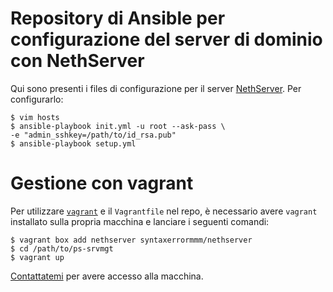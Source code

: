 # Repository di Ansible per configurazione del server di dominio con NethServer #

Qui sono presenti i files di configurazione per il server [NethServer](http://www.nethserver.org/).
Per configurarlo:

    $ vim hosts
    $ ansible-playbook init.yml -u root --ask-pass \
	-e "admin_sshkey=/path/to/id_rsa.pub"
    $ ansible-playbook setup.yml 

# Gestione con vagrant #

Per utilizzare [`vagrant`](http://www.vagrantup.com) e il `Vagrantfile` nel
repo, è necessario avere `vagrant` installato sulla propria macchina e
lanciare i seguenti comandi:

    $ vagrant box add nethserver syntaxerrormmm/nethserver
    $ cd /path/to/ps-srvmgt
    $ vagrant up

[Contattatemi](mailto:syntaxerrormmm-AT-gmail.com) per avere accesso alla
macchina.
